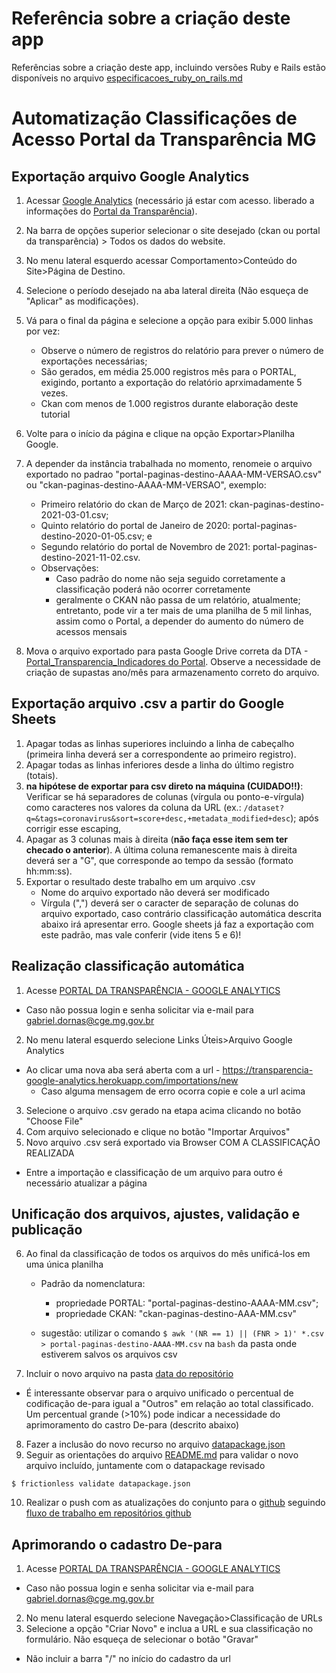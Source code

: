 # Referência sobre a criação deste app

Referências sobre a criação deste app, incluindo versões Ruby e Rails estão disponíveis no arquivo [especificacoes_ruby_on_rails.md](/especificacoes_ruby_on_rails.md)

# Automatização Classificações de Acesso Portal da Transparência MG

## Exportação arquivo Google Analytics
1. Acessar [Google Analytics](https://analytics.google.com/) (necessário já estar com acesso. liberado a informações do [Portal da Transparência](http://www.transparencia.mg.gov.br/)).
2. Na barra de opções superior selecionar o site desejado (ckan ou portal da transparência) > Todos os dados do website.
4. No menu lateral esquerdo acessar Comportamento>Conteúdo do Site>Página de Destino.
5. Selecione o período desejado na aba lateral direita (Não esqueça de "Aplicar" as modificações).
6. Vá para o final da página e selecione a opção para exibir 5.000 linhas por vez:
    * Observe o número de registros do relatório para prever o número de exportações necessárias;
    * São gerados, em média 25.000 registros mês para o PORTAL, exigindo, portanto a exportação do relatório aprximadamente 5 vezes.
    * Ckan com menos de 1.000 registros durante elaboração deste tutorial
7. Volte para o início da página e clique na opção Exportar>Planilha Google. 
8. A depender da instância trabalhada no momento, renomeie o arquivo exportado no padrao "portal-paginas-destino-AAAA-MM-VERSAO.csv" ou "ckan-paginas-destino-AAAA-MM-VERSAO", exemplo:
    * Primeiro relatório do ckan de Março de 2021: ckan-paginas-destino-2021-03-01.csv;
    * Quinto relatório do portal de Janeiro de 2020: portal-paginas-destino-2020-01-05.csv; e
    * Segundo relatório do portal de Novembro de 2021: portal-paginas-destino-2021-11-02.csv.
    * Observações:
        * Caso padrão do nome não seja seguido corretamente a classificação poderá não ocorrer corretamente
        * geralmente o CKAN não passa de um relatório, atualmente; entretanto, pode vir a ter mais de uma planilha de 5 mil linhas, assim como o Portal, a depender do aumento do número de acessos mensais
        
8. Mova o arquivo exportado para pasta Google Drive correta da DTA - [Portal_Transparencia_Indicadores do Portal](https://drive.google.com/drive/folders/15KuJy3qSzsi9fVAsxrnCmlr_TNUR6iyG?usp=sharing). Observe a necessidade de criação de supastas ano/mês para armazenamento correto do arquivo.

## Exportação arquivo .csv a partir do Google Sheets
1. Apagar todas as linhas superiores incluindo a linha de cabeçalho (primeira linha deverá ser a correspondente ao primeiro registro).
3. Apagar todas as linhas inferiores desde a linha do último registro (totais).
4. **na hipótese de exportar para csv direto na máquina (CUIDADO!!)**: Verificar se há separadores de colunas (vírgula ou ponto-e-vírgula) como caracteres nos valores da coluna da URL (ex.: ``/dataset?q=&tags=coronavirus&sort=score+desc,+metadata_modified+desc``); após corrigir esse escaping,
5. Apagar as 3 colunas mais à direita (**não faça esse item sem ter checado o anterior**). A última coluna remanescente mais à direita deverá ser a "G", que corresponde ao tempo da sessão (formato hh:mm:ss).
6. Exportar o resultado deste trabalho em um arquivo .csv
    - Nome do arquivo exportado não deverá ser modificado
    - Vírgula (",") deverá ser o caracter de separação de colunas do arquivo exportado, caso contrário classificação automática descrita abaixo irá apresentar erro. Google sheets já faz a exportação com este padrão, mas vale conferir (vide itens 5 e 6)!

## Realização classificação automática
1. Acesse [PORTAL DA TRANSPARÊNCIA - GOOGLE ANALYTICS](https://transparencia-google-analytics.herokuapp.com/users/sign_in)
  * Caso não possua login e senha solicitar via e-mail para gabriel.dornas@cge.mg.gov.br
2. No menu lateral esquerdo selecione Links Úteis>Arquivo Google Analytics
  * Ao clicar uma nova aba será aberta com a url - https://transparencia-google-analytics.herokuapp.com/importations/new
    * Caso alguma mensagem de erro ocorra copie e cole a url acima
3. Selecione o arquivo .csv gerado na etapa acima clicando no botão "Choose File"
4. Com arquivo selecionado e clique no botão "Importar Arquivos"
5. Novo arquivo .csv será exportado via Browser COM A CLASSIFICAÇÃO REALIZADA
  * Entre a importação e classificação de um arquivo para outro é necessário atualizar a página

## Unificação dos arquivos, ajustes, validação e publicação
6. Ao final da classificação de todos os arquivos do mês unificá-los em uma única planilha

    * Padrão da nomenclatura:

         - propriedade PORTAL: "portal-paginas-destino-AAAA-MM.csv";
         - propriedade CKAN: "ckan-paginas-destino-AAA-MM.csv"

     * sugestão: utilizar o comando `$ awk '(NR == 1) || (FNR > 1)' *.csv > portal-paginas-destino-AAAA-MM.csv` na `bash` da pasta onde estiverem salvos os arquivos csv 

7. Incluir o novo arquivo na pasta [data do repositório]( https://github.com/dados-mg/google-analytics/tree/master/data)
  - É interessante observar para o arquivo unificado o percentual de codificação de-para igual a "Outros" em relação ao total classificado. Um percentual grande (>10%) pode indicar a necessidade do aprimoramento do castro De-para (descrito abaixo)
8. Fazer a inclusão do novo recurso no arquivo [datapackage.json](https://github.com/dados-mg/google-analytics/blob/master/datapackage.json)
9. Seguir as orientações do arquivo [README.md](https://github.com/dados-mg/google-analytics/blob/master/README.md) para validar o novo arquivo incluído, juntamente com o datapackage revisado

```
$ frictionless validate datapackage.json
```

10. Realizar o push com as atualizações do conjunto para o [github](https://github.com/dados-mg/google-analytics) seguindo [fluxo de trabalho em repositórios github](https://github.com/transparencia-mg/handbook/blob/master/fluxo-trabalho-github.md)


## Aprimorando o cadastro De-para
1. Acesse [PORTAL DA TRANSPARÊNCIA - GOOGLE ANALYTICS](https://transparencia-google-analytics.herokuapp.com/users/sign_in)
  * Caso não possua login e senha solicitar via e-mail para gabriel.dornas@cge.mg.gov.br
2. No menu lateral esquerdo selecione Navegação>Classificação de URLs
3. Selecione a opção "Criar Novo" e inclua a URL e sua classificação no formulário. Não esqueça de selecionar o botão "Gravar"
  * Não incluir a barra "/" no início do cadastro da url


